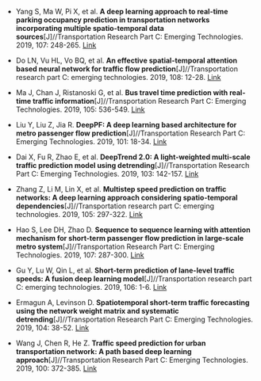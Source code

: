 * Yang S, Ma W, Pi X, et al. <b>A deep learning approach to real-time parking occupancy prediction in transportation networks incorporating multiple spatio-temporal data sources</b>[J]//Transportation Research Part C: Emerging Technologies. 2019, 107: 248-265. [Link](https://www.sciencedirect.com/science/article/abs/pii/S0968090X18313780)

* Do LN, Vu HL, Vo BQ, et al. <b>An effective spatial-temporal attention based neural network for traffic flow prediction</b>[J]//Transportation research part C: emerging technologies. 2019, 108: 12-28. [Link](https://www.sciencedirect.com/science/article/pii/S0968090X19301330)

* Ma J, Chan J, Ristanoski G, et al. <b>Bus travel time prediction with real-time traffic information</b>[J]//Transportation Research Part C: Emerging Technologies. 2019, 105: 536-549. [Link](https://www.sciencedirect.com/science/article/abs/pii/S0968090X18309082)

* Liu Y, Liu Z, Jia R. <b>DeepPF: A deep learning based architecture for metro passenger flow prediction</b>[J]//Transportation Research Part C: Emerging Technologies. 2019, 101: 18-34. [Link](https://www.sciencedirect.com/science/article/pii/S0968090X18306806)

* Dai X, Fu R, Zhao E, et al. <b>DeepTrend 2.0: A light-weighted multi-scale traffic prediction model using detrending</b>[J]//Transportation Research Part C: Emerging Technologies. 2019, 103: 142-157. [Link](https://www.sciencedirect.com/science/article/abs/pii/S0968090X1830648X)

* Zhang Z, Li M, Lin X, et al. <b>Multistep speed prediction on traffic networks: A deep learning approach considering spatio-temporal dependencies</b>[J]//Transportation research part C: emerging technologies. 2019, 105: 297-322. [Link](https://www.sciencedirect.com/science/article/pii/S0968090X18315389)

* Hao S, Lee DH, Zhao D. <b>Sequence to sequence learning with attention mechanism for short-term passenger flow prediction in large-scale metro system</b>[J]//Transportation Research Part C: Emerging Technologies. 2019, 107: 287-300. [Link](https://www.sciencedirect.com/science/article/abs/pii/S0968090X19300245)

* Gu Y, Lu W, Qin L, et al. <b>Short-term prediction of lane-level traffic speeds: A fusion deep learning model</b>[J]//Transportation research part C: emerging technologies. 2019, 106: 1-6. [Link](https://www.sciencedirect.com/science/article/abs/pii/S0968090X18315687)

* Ermagun A, Levinson D. <b>Spatiotemporal short-term traffic forecasting using the network weight matrix and systematic detrending</b>[J]//Transportation Research Part C: Emerging Technologies. 2019, 104: 38-52. [Link](https://www.sciencedirect.com/science/article/abs/pii/S0968090X19305170)

* Wang J, Chen R, He Z. <b>Traffic speed prediction for urban transportation network: A path based deep learning approach</b>[J]//Transportation Research Part C: Emerging Technologies. 2019, 100: 372-385. [Link](https://www.sciencedirect.com/science/article/pii/S0968090X1831043X)

